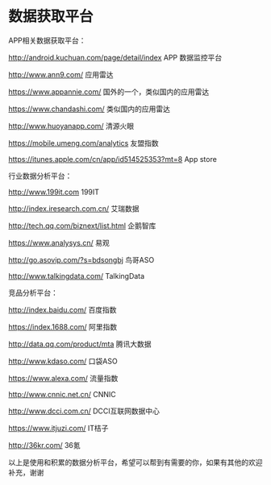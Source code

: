 # 数据获取平台

APP相关数据获取平台：

http://android.kuchuan.com/page/detail/index  APP 数据监控平台

http://www.ann9.com/ 应用雷达

https://www.appannie.com/ 国外的一个，类似国内的应用雷达

https://www.chandashi.com/ 类似国内的应用雷达

http://www.huoyanapp.com/ 清源火眼

https://mobile.umeng.com/analytics 友盟指数

https://itunes.apple.com/cn/app/id514525353?mt=8  App store

行业数据分析平台：

http://www.199it.com 199IT

http://index.iresearch.com.cn/ 艾瑞数据

http://tech.qq.com/biznext/list.html 企鹅智库

https://www.analysys.cn/ 易观

http://go.asovip.com/?s=bdsongbj 鸟哥ASO

http://www.talkingdata.com/  TalkingData

竞品分析平台：

http://index.baidu.com/ 百度指数

https://index.1688.com/ 阿里指数

http://data.qq.com/product/mta 腾讯大数据

http://www.kdaso.com/ 口袋ASO

https://www.alexa.com/ 流量指数

http://www.cnnic.net.cn/ CNNIC

http://www.dcci.com.cn/ DCCI互联网数据中心

https://www.itjuzi.com/ IT桔子

http://36kr.com/ 36氪

以上是使用和积累的数据分析平台，希望可以帮到有需要的你，如果有其他的欢迎补充，谢谢
